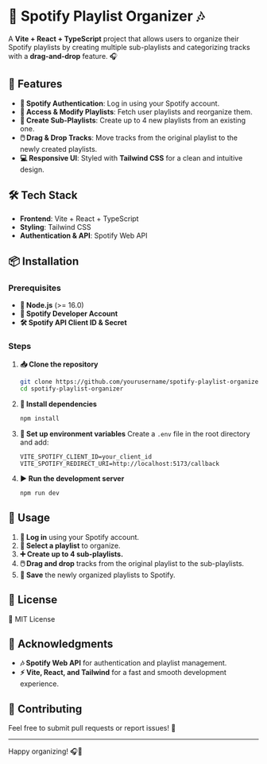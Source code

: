 # 🎵 Spotify Playlist Organizer 🎶

A **Vite + React + TypeScript** project that allows users to organize their Spotify playlists by creating multiple sub-playlists and categorizing tracks with a **drag-and-drop** feature. 🎧

## 🚀 Features
- **🔑 Spotify Authentication**: Log in using your Spotify account.
- **📂 Access & Modify Playlists**: Fetch user playlists and reorganize them.
- **🎼 Create Sub-Playlists**: Create up to 4 new playlists from an existing one.
- **🖱️ Drag & Drop Tracks**: Move tracks from the original playlist to the newly created playlists.
- **💻 Responsive UI**: Styled with **Tailwind CSS** for a clean and intuitive design.

## 🛠️ Tech Stack
- **Frontend**: Vite + React + TypeScript
- **Styling**: Tailwind CSS
- **Authentication & API**: Spotify Web API

## 📦 Installation

### Prerequisites
- **📌 Node.js** (>= 16.0)
- **🔑 Spotify Developer Account**
- **🛠️ Spotify API Client ID & Secret**

### Steps
1. **📥 Clone the repository**
   ```sh
   git clone https://github.com/yourusername/spotify-playlist-organizer.git
   cd spotify-playlist-organizer
   ```

2. **📌 Install dependencies**
   ```sh
   npm install
   ```

3. **📝 Set up environment variables**
   Create a `.env` file in the root directory and add:
   ```env
   VITE_SPOTIFY_CLIENT_ID=your_client_id
   VITE_SPOTIFY_REDIRECT_URI=http://localhost:5173/callback
   ```

4. **▶️ Run the development server**
   ```sh
   npm run dev
   ```

## 🎯 Usage
1. **🔑 Log in** using your Spotify account.
2. **🎵 Select a playlist** to organize.
3. **➕ Create up to 4 sub-playlists.**
4. **🖱️ Drag and drop** tracks from the original playlist to the sub-playlists.
5. **💾 Save** the newly organized playlists to Spotify.

## 📜 License
📝 MIT License

## 🙌 Acknowledgments
- **🎶 Spotify Web API** for authentication and playlist management.
- **⚡ Vite, React, and Tailwind** for a fast and smooth development experience.

## 🤝 Contributing
Feel free to submit pull requests or report issues! 🚀

---
Happy organizing! 🎧🎵

